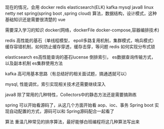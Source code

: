 
现在的情况，会用
docker
redis
elasticsearch(ELK)
kafka
mysql
java8
linux
netty
net
spring(spring boot ,spring cloud)
算法，数据结构，设计模式，这种基础知识还是需要很清楚的
vue


需要深入学习的知识
docker(网络，dockerFile docker-compose,容器编排技术)

redis
高性能的基石（单线程模型， epoll多路复用机制，集群模式，哨兵模式）
缓存容错机制，如何防止缓存穿透，缓存击穿，等问题
redis 如何实现分布式锁

elasticsearch
es高性能查询的基石lucense 倒排索引，
es数据查询传输方式，以及副本机制
es集群使用方法


kafka
高可用基本思路（有总结好的相关面试题，搞通透就可以）

mysql, 性能调优，索引实现相关技术还需要继续深入

java8
除了常用的几种特性，Collectors中的静态方法还是需要搞熟练

spring
可以开始看源码了，从这几个方面开始看
aop、ioc、事务
Spring boot 实现自动配置的方式，源码可以和 Spring源码配合一起看了

算法
重温几种常见的排序算法，最好能够白班编程将这几种算法写出来

